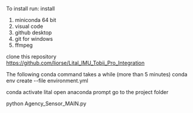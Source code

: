 To install run:
install 
1. miniconda 64 bit 
2. visual code
3. github desktop
4. git for windows
5. ffmpeg

 clone this repository
 https://github.com/liorse/Lital_IMU_Tobii_Pro_Integration


The following conda command takes a while (more than 5 minutes)
conda env create --file environment.yml

conda activate lital
open anaconda prompt
go to the project folder


python Agency_Sensor_MAIN.py
